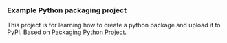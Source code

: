 ### Example Python packaging project

This project is for learning how to create a python package and upload it to PyPI.
Based on [Packaging Python Project](https://packaging.python.org/en/latest/tutorials/packaging-projects/).

